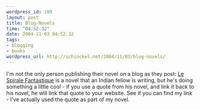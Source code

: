 ```yaml
--- 
wordpress_id: 109
layout: post
title: Blog-Novels
time: "04:52:32"
date: 2004-11-03 04:52:32
tags: 
- blogging
- books
wordpress_url: http://schinckel.net/2004/11/03/blog-novels/
---
```

I'm not the only person publishing their novel on a blog as they post: [Le Spirale Fantastique][1] is a novel that an Indian fellow is writing, but he's doing something a little cool - if you use a quote from his novel, and link it back to his novel, he will link that quote to your website. See if you can find my link - I've actually used the quote as part of my novel. 

   [1]: http://lespirale.blogspot.com/


